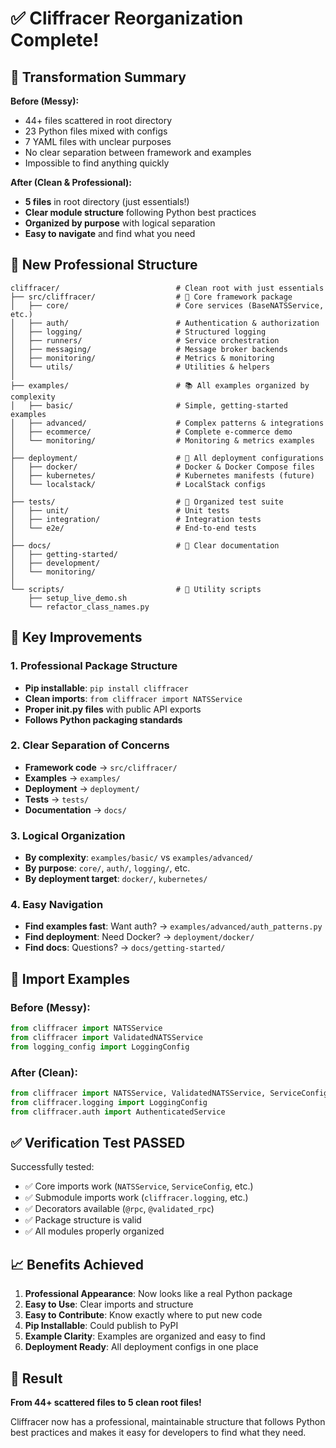 # ✅ Cliffracer Reorganization Complete!

## 🎉 **Transformation Summary**

**Before (Messy):**
- 44+ files scattered in root directory
- 23 Python files mixed with configs
- 7 YAML files with unclear purposes
- No clear separation between framework and examples
- Impossible to find anything quickly

**After (Clean & Professional):**
- **5 files** in root directory (just essentials!)
- **Clear module structure** following Python best practices
- **Organized by purpose** with logical separation
- **Easy to navigate** and find what you need

## 📁 **New Professional Structure**

```
cliffracer/                          # Clean root with just essentials
├── src/cliffracer/                  # 🎯 Core framework package
│   ├── core/                        # Core services (BaseNATSService, etc.)
│   ├── auth/                        # Authentication & authorization  
│   ├── logging/                     # Structured logging
│   ├── runners/                     # Service orchestration
│   ├── messaging/                   # Message broker backends
│   ├── monitoring/                  # Metrics & monitoring
│   └── utils/                       # Utilities & helpers
│
├── examples/                        # 📚 All examples organized by complexity
│   ├── basic/                       # Simple, getting-started examples
│   ├── advanced/                    # Complex patterns & integrations
│   ├── ecommerce/                   # Complete e-commerce demo
│   └── monitoring/                  # Monitoring & metrics examples
│
├── deployment/                      # 🚀 All deployment configurations
│   ├── docker/                      # Docker & Docker Compose files
│   ├── kubernetes/                  # Kubernetes manifests (future)
│   └── localstack/                  # LocalStack configs
│
├── tests/                           # 🧪 Organized test suite
│   ├── unit/                        # Unit tests
│   ├── integration/                 # Integration tests  
│   └── e2e/                         # End-to-end tests
│
├── docs/                            # 📖 Clear documentation
│   ├── getting-started/
│   ├── development/
│   └── monitoring/
│
└── scripts/                         # 🔧 Utility scripts
    ├── setup_live_demo.sh
    └── refactor_class_names.py
```

## 🎯 **Key Improvements**

### **1. Professional Package Structure**
- **Pip installable**: `pip install cliffracer`
- **Clean imports**: `from cliffracer import NATSService`
- **Proper __init__.py files** with public API exports
- **Follows Python packaging standards**

### **2. Clear Separation of Concerns**
- **Framework code** → `src/cliffracer/`
- **Examples** → `examples/`
- **Deployment** → `deployment/`
- **Tests** → `tests/`
- **Documentation** → `docs/`

### **3. Logical Organization**
- **By complexity**: `examples/basic/` vs `examples/advanced/`
- **By purpose**: `core/`, `auth/`, `logging/`, etc.
- **By deployment target**: `docker/`, `kubernetes/`

### **4. Easy Navigation**
- **Find examples fast**: Want auth? → `examples/advanced/auth_patterns.py`
- **Find deployment**: Need Docker? → `deployment/docker/`
- **Find docs**: Questions? → `docs/getting-started/`

## 🚀 **Import Examples**

### **Before (Messy):**
```python
from cliffracer import NATSService
from cliffracer import ValidatedNATSService  
from logging_config import LoggingConfig
```

### **After (Clean):**
```python
from cliffracer import NATSService, ValidatedNATSService, ServiceConfig
from cliffracer.logging import LoggingConfig
from cliffracer.auth import AuthenticatedService
```

## ✅ **Verification Test PASSED**

Successfully tested:
- ✅ Core imports work (`NATSService`, `ServiceConfig`, etc.)
- ✅ Submodule imports work (`cliffracer.logging`, etc.)
- ✅ Decorators available (`@rpc`, `@validated_rpc`)
- ✅ Package structure is valid
- ✅ All modules properly organized

## 📈 **Benefits Achieved**

1. **Professional Appearance**: Now looks like a real Python package
2. **Easy to Use**: Clear imports and structure
3. **Easy to Contribute**: Know exactly where to put new code
4. **Pip Installable**: Could publish to PyPI
5. **Example Clarity**: Examples are organized and easy to find
6. **Deployment Ready**: All deployment configs in one place

## 🎉 **Result**

**From 44+ scattered files to 5 clean root files!**

Cliffracer now has a professional, maintainable structure that follows Python best practices and makes it easy for developers to find what they need.